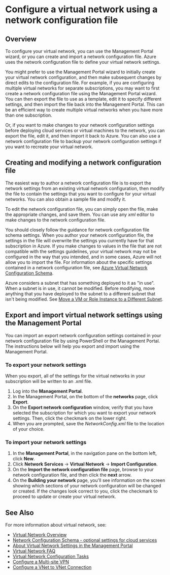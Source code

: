<properties 
	pageTitle="Configure a virtual network using a network configuration file" 
	description="Instructions to export and import a network configuration file to the Azure Management Portal in order to create or modify virtual networks. " 
	services="virtual-network" 
	documentationCenter="" 
	authors="cherylmc" 
	manager="adinah" 
	editor="tysonn"/>

<tags
	ms.service="virtual-network"
	ms.devlang="na"
	ms.topic="article"
	ms.tgt_pltfrm="na"
	ms.workload="infrastructure-services" 
	ms.date="04/06/2015"
	ms.author="cherylmc"/>

# Configure a virtual network using a network configuration file

## Overview

To configure your virtual network, you can use the Management Portal wizard, or you can create and import a network configuration file. Azure uses the network configuration file to define your virtual network settings. 

You might prefer to use the Management Portal wizard to initially create your virtual network configuration, and then make subsequent changes by direct edits to the configuration file. For example, if you are configuring multiple virtual networks for separate subscriptions, you may want to first create a network configuration file using the Management Portal wizard. You can then export the file to use as a template, edit it to specify different settings, and then import the file back into the Management Portal. This can be an efficient way to create multiple virtual networks when you have more than one subscription. 

Or, if you want to make changes to your network configuration settings before deploying cloud services or virtual machines to the network, you can export the file, edit it, and then import it back to Azure. You can also use a network configuration file to backup your network configuration settings if you want to recreate your virtual network.

## Creating and modifying a network configuration file 
The easiest way to author a network configuration file is to export the network settings from an existing virtual network configuration, then modify the file to contain the settings that you want to configure for your virtual networks. You can also obtain a sample file and modify it.

To edit the network configuration file, you can simply open the file, make the appropriate changes, and save them. You can use any *xml* editor to make changes to the network configuration file. 

You should closely follow the guidance for network configuration file schema settings. When you author your network configuration file, the settings in the file will overwrite the settings you currently have for that subscription in Azure. If you make changes to values in the file that are not compatible with the settings guidelines, your virtual network may not be configured in the way that you intended, and in some cases, Azure will not allow you to import the file. For information about the specific settings contained in a network configuration file, see [Azure Virtual Network Configuration Schema](https://msdn.microsoft.com/library/azure/jj157100.aspx). 

Azure considers a subnet that has something deployed to it as "in use". When a subnet is in use, it cannot be modified. Before modifying, move anything that you have deployed to the subnet to a different subnet that isn't being modified.   See [Move a VM or Role Instance to a Different Subnet](https://msdn.microsoft.com/library/azure/dn643636.aspx).



## Export and import virtual network settings using the Management Portal  
You can import an export network configuration settings contained in your network configuration file by using PowerShell or the Management Portal. The instructions below will help you export and import using the Management Portal. 

### To export your network settings
When you export, all of the settings for the virtual networks in your subscription will be written to an .xml file. 

1. Log into the **Management Portal**.
2. In the Management Portal, on the bottom of the **networks** page, click **Export**. 
3. On the **Export network configuration** window, verify that you have selected the subscription for which you want to export your network settings. Then, click the checkmark on the lower right. 
4. When you are prompted, save the *NetworkConfig.xml* file to the location of your choice.
### To import your network settings


1. In the **Management Portal**, in the navigation pane on the bottom left, click **New**.
2. Click **Network Services** -> **Virtual Network** -> **Import Configuration**.
3. On the **Import the network configuration file** page, browse to your network configuration file, and then click the **next** arrow.
4. On the **Building your network** page, you'll see information on the screen showing which sections of your network configuration will be changed or created. If the changes look correct to you, click the checkmark to proceed to update or create your virtual network. 


## See Also
For more information about virtual network, see:

-  [Virtual Network Overview](http://msdn.microsoft.com/library/windowsazure/jj156007.aspx)
-  [Network Configuration Schema - optional settings for cloud services](https://msdn.microsoft.com/library/azure/jj156091.aspx)
-  [About Virtual Network Settings in the Management Portal](https://msdn.microsoft.com/library/azure/jj156074.aspx)
-  [Virtual Network FAQ](https://msdn.microsoft.com/library/azure/dn133803.aspx)
-  [Virtual Network Configuration Tasks](https://msdn.microsoft.com/library/azure/jj156206.aspx)
-  [Configure a Multi-site VPN](https://msdn.microsoft.com/library/azure/dn690124.aspx)
-  [Configure a VNet to VNet Connection](https://msdn.microsoft.com/library/azure/dn690122.aspx)



